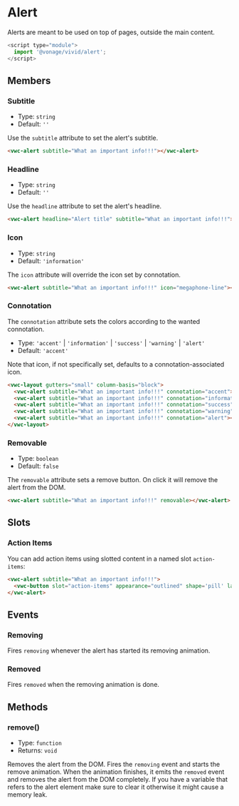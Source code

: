 # Alert

Alerts are meant to be used on top of pages, outside the main content.

```js
<script type="module">
  import '@vonage/vivid/alert';
</script>
```

## Members


### Subtitle

- Type: `string`
- Default: `''`

Use the `subtitle` attribute to set the alert's subtitle.

```html preview center
<vwc-alert subtitle="What an important info!!!"></vwc-alert>
```

### Headline

- Type: `string`
- Default: `''`

Use the `headline` attribute to set the alert's headline.

```html preview center
<vwc-alert headline="Alert title" subtitle="What an important info!!!"></vwc-alert>
```


### Icon

- Type: `string`
- Default: `'information'`

The `icon` attribute will override the icon set by connotation.

```html preview center
<vwc-alert subtitle="What an important info!!!" icon="megaphone-line"></vwc-alert>
```

### Connotation

The `connotation` attribute sets the colors according to the wanted connotation.

- Type: `'accent'` | `'information'` | `'success'` | `'warning'` | `'alert'`
- Default: `'accent'`

Note that icon, if not specifically set, defaults to a connotation-associated icon.

```html preview
<vwc-layout gutters="small" column-basis="block">
  <vwc-alert subtitle="What an important info!!!" connotation="accent"></vwc-alert>
  <vwc-alert subtitle="What an important info!!!" connotation="information"></vwc-alert>
  <vwc-alert subtitle="What an important info!!!" connotation="success"></vwc-alert>
  <vwc-alert subtitle="What an important info!!!" connotation="warning"></vwc-alert>
  <vwc-alert subtitle="What an important info!!!" connotation="alert"></vwc-alert>
</vwc-layout>
```

### Removable

- Type: `boolean`
- Default: `false`

The `removable` attribute sets a remove button. On click it will remove the alert from the DOM.

```html preview center
<vwc-alert subtitle="What an important info!!!" removable></vwc-alert>
```

## Slots

### Action Items

You can add action items using slotted content in a named slot `action-items`:

```html preview center
<vwc-alert subtitle="What an important info!!!">
  <vwc-button slot="action-items" appearance="outlined" shape='pill' label="Action"></vwc-button>
</vwc-alert>
```

## Events

### Removing

Fires `removing` whenever the alert has started its removing animation.

### Removed

Fires `removed` when the removing animation is done.

## Methods

### remove()

- Type: `function`
- Returns: `void`

Removes the alert from the DOM.  Fires the `removing` event and starts the remove animation.  When the animation finishes, it emits the `removed` event and removes the alert from the DOM completely.  If you have a variable that refers to the alert element make sure to clear it otherwise it might cause a memory leak.
